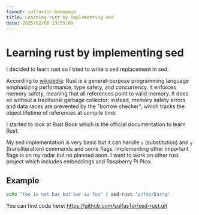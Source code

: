 ```yaml
---
layout: sulfastor-homepage
title: Learning rust by implementing sed
date: 2025/02/08 23:55:09
---
```

# Learning rust by implementing sed
I decided to learn rust so I tried to write a sed replacement in sed. 

According to [wikipedia](https://en.wikipedia.org/wiki/Rust_(programming_language)):
Rust is a general-purpose programming language emphasizing performance, type safety, and concurrency. It enforces memory safety, meaning that all references point to valid memory. It does so without a traditional garbage collector; instead, memory safety errors and data races are prevented by the "borrow checker", which tracks the object lifetime of references at compile time. 

I started to look at Rust Book which is the official documentation to learn Rust.

My sed implementation is very basic but it can handle `s` (substitution) and `y` (transliteration) commands and some flags. Implementing other important flags is on my radar but no planned soon. I want to work on other rust project which includes embeddings and Raspberry Pi Pico.

## Example
```bash
echo "foo is not bar but bar is foo" | sed-rust 's/foo/bar/g'
```

You can find code here: <https://github.com/sulfasTor/sed-rust.git>
